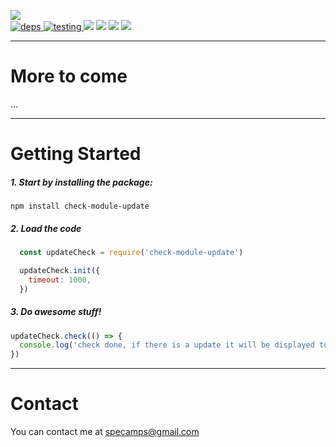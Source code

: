 [![](https://nodei.co/npm/check-module-update.png?downloads=true&downloadRank=true&stars=true)](https://www.npmjs.com/package/check-module-update)   
[![](https://david-dm.org/michaeldegroot/check-module-update.svg "deps") ](https://david-dm.org/michaeldegroot/check-module-update "david-dm")
[![](https://travis-ci.org/michaeldegroot/check-module-update.svg?branch=master "testing") ](https://travis-ci.org/michaeldegroot/check-module-update "travis-ci")
[![](https://coveralls.io/repos/michaeldegroot/check-module-update/badge.svg?branch=master&service=github)](https://coveralls.io/github/michaeldegroot/check-module-update?branch=master)
![](https://img.shields.io/badge/Node-%3E%3D0.10-green.svg)
![](https://img.shields.io/npm/dt/check-module-update.svg)
![](https://img.shields.io/npm/l/check-module-update.svg)


___
# More to come
...

___
#  Getting Started

##### 1. Start by installing the package:
    npm install check-module-update

##### 2. Load the code
```js
  const updateCheck = require('check-module-update')

  updateCheck.init({
    timeout: 1000,
  })
```

##### 3. Do awesome stuff!
```js
updateCheck.check(() => {
  console.log('check done, if there is a update it will be displayed to the user')
})
```

___
# Contact
You can contact me at specamps@gmail.com
